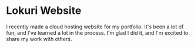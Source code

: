 # Lokuri Website

I recently made a cloud hosting website for my portfolio. It's been a lot of fun, and I've learned a lot in the process. I'm glad I did it, and I'm excited to share my work with others.